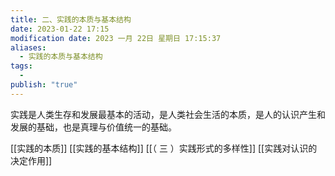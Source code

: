 ```yaml
---
title: 二、实践的本质与基本结构
date: 2023-01-22 17:15
modification date: 2023 一月 22日 星期日 17:15:37
aliases:
  - 实践的本质与基本结构
tags:
  - 
publish: "true"
---
```


实践是人类生存和发展最基本的活动，是人类社会生活的本质，是人的认识产生和发展的基础，也是真理与价值统一的基础。

[[实践的本质]]
[[实践的基本结构]]
[[（ 三 ）实践形式的多样性]]
[[实践对认识的决定作用]]
